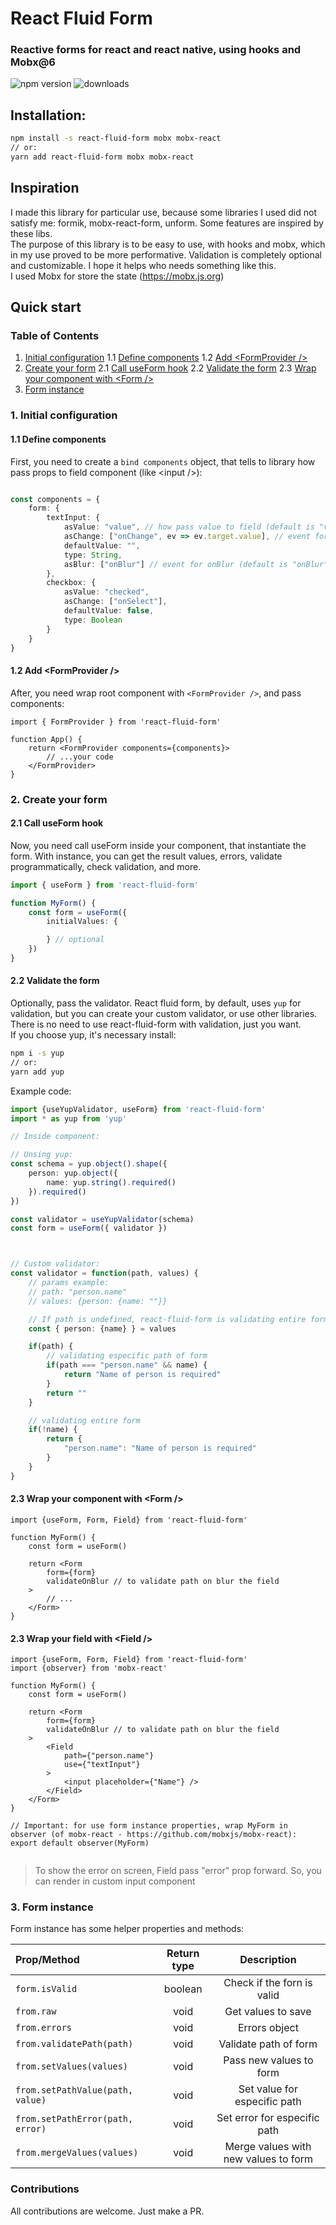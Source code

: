 # React Fluid Form

### Reactive forms for react and react native, using hooks and Mobx@6

![npm version](https://img.shields.io/npm/v/react-fluid-form) ![downloads](https://img.shields.io/npm/dt/react-fluid-form)
## Installation:

```bash
npm install -s react-fluid-form mobx mobx-react
// or:
yarn add react-fluid-form mobx mobx-react
```

## Inspiration

I made this library for particular use, because some libraries I used did not satisfy me: formik, mobx-react-form, unform. Some features are inspired by these libs.
\
The purpose of this library is to be easy to use, with hooks and mobx, which in my use proved to be more performative. Validation is completely optional and customizable. I hope it helps who needs something like this.
\
I used Mobx for store the state (https://mobx.js.org)
## Quick start

### Table of Contents
1. [Initial configuration](#1-initial-configuration)
1.1 [Define components](#11-define-components)
1.2 [Add \<FormProvider />](#12-add-formprovider-)
2. [Create your form](#2-create-your-form)
2.1 [Call useForm hook](#21-call-useform-hook)
2.2 [Validate the form](#22-validate-the-form)
2.3 [ Wrap your component with \<Form />](#23-wrap-your-component-with-form-)
3. [Form instance](#3-form-instance)


### 1. Initial configuration
#### 1.1 Define components

First, you need to create a `bind components` object, that tells to library how pass props to field component (like \<input />):

```typescript

const components = {
	form: {
		textInput: {
			asValue: "value", // how pass value to field (default is "value")
			asChange: ["onChange", ev => ev.target.value], // event for onChange (default is "onChange")
			defaultValue: "", 
			type: String,
			asBlur: ["onBlur"] // event for onBlur (default is "onBlur")
		},
		checkbox: {
			asValue: "checked",
			asChange: ["onSelect"],
			defaultValue: false,
			type: Boolean
		}
	}
}

```

#### 1.2 Add \<FormProvider />


After, you need wrap root component with `<FormProvider />`, and pass components:

```tsx
import { FormProvider } from 'react-fluid-form'

function App() {
	return <FormProvider components={components}>
		// ...your code
	</FormProvider>
}

```


### 2. Create your form

#### 2.1 Call useForm hook 

Now, you need call useForm inside your component, that instantiate the form. 
With instance, you can get the result values, errors, validate programmatically, check validation, and more.


```typescript
import { useForm } from 'react-fluid-form'

function MyForm() {
	const form = useForm({
		initialValues: {

		} // optional
	})
}

```

#### 2.2 Validate the form

Optionally, pass the validator. React fluid form, by default, uses `yup` for validation, but you can create your custom validator, or use other libraries. There is no need to use react-fluid-form with validation, just you want.
\
If you choose yup, it's necessary install:

```bash
npm i -s yup
// or:
yarn add yup
```

Example code:

```typescript
import {useYupValidator, useForm} from 'react-fluid-form'
import * as yup from 'yup'

// Inside component:

// Unsing yup:
const schema = yup.object().shape({
	person: yup.object({
		name: yup.string().required()
	}).required()
})

const validator = useYupValidator(schema)
const form = useForm({ validator })



// Custom validator:
const validator = function(path, values) {
	// params example: 
	// path: "person.name"
	// values: {person: {name: ""}}

	// If path is undefined, react-fluid-form is validating entire form
	const { person: {name} } = values

	if(path) {
		// validating especific path of form
		if(path === "person.name" && name) { 
			return "Name of person is required"
		}
		return ""
	} 

	// validating entire form
	if(!name) {
		return {
			"person.name": "Name of person is required"
		}
	}
}

```


#### 2.3 Wrap your component with \<Form />

```tsx
import {useForm, Form, Field} from 'react-fluid-form'

function MyForm() {
	const form = useForm()
	
	return <Form
		form={form}
		validateOnBlur // to validate path on blur the field
	>
		// ...
	</Form>
}

```

#### 2.3 Wrap your field with \<Field />


```tsx
import {useForm, Form, Field} from 'react-fluid-form'
import {observer} from 'mobx-react'

function MyForm() {
	const form = useForm()
	
	return <Form
		form={form}
		validateOnBlur // to validate path on blur the field
	>
		<Field
			path={"person.name"}
			use={"textInput"}
		>
			<input placeholder={"Name"} />
		</Field>
	</Form>
}

// Important: for use form instance properties, wrap MyForm in observer (of mobx-react - https://github.com/mobxjs/mobx-react):
export default observer(MyForm)


```

> To show the error on screen, Field pass "error" prop forward. So, you can render in custom input component


### 3. Form instance

Form instance has some helper properties and methods:

| Prop/Method                      | Return type |             Description              |
| :------------------------------- | :---------: | :----------------------------------: |
| `form.isValid`                   |   boolean   |      Check if the forn is valid      |
| `from.raw`                       |    void     |          Get values to save          |
| `from.errors`                    |    void     |            Errors object             |
| `from.validatePath(path)`        |    void     |        Validate path of form         |
| `from.setValues(values)`         |    void     |       Pass new values to form        |
| `from.setPathValue(path, value)` |    void     |     Set value for especific path     |
| `from.setPathError(path, error)` |    void     |     Set error for especific path     |
| `from.mergeValues(values)`       |    void     | Merge values with new values to form |

### Contributions

All contributions are welcome. Just make a PR.